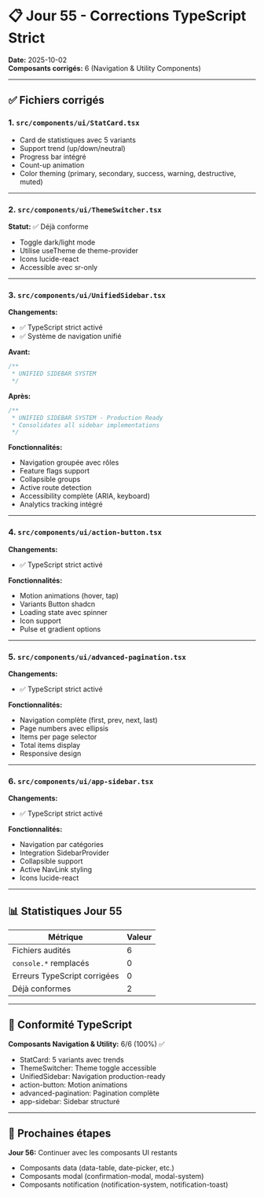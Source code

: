 # 📋 Jour 55 - Corrections TypeScript Strict

**Date:** 2025-10-02  
**Composants corrigés:** 6 (Navigation & Utility Components)

---

## ✅ Fichiers corrigés

### 1. `src/components/ui/StatCard.tsx`
- Card de statistiques avec 5 variants
- Support trend (up/down/neutral)
- Progress bar intégré
- Count-up animation
- Color theming (primary, secondary, success, warning, destructive, muted)

---

### 2. `src/components/ui/ThemeSwitcher.tsx`
**Statut:** ✅ Déjà conforme
- Toggle dark/light mode
- Utilise useTheme de theme-provider
- Icons lucide-react
- Accessible avec sr-only

---

### 3. `src/components/ui/UnifiedSidebar.tsx`
**Changements:**
- ✅ TypeScript strict activé
- ✅ Système de navigation unifié

**Avant:**
```typescript
/**
 * UNIFIED SIDEBAR SYSTEM
 */
```

**Après:**
```typescript
/**
 * UNIFIED SIDEBAR SYSTEM - Production Ready
 * Consolidates all sidebar implementations
 */
```

**Fonctionnalités:**
- Navigation groupée avec rôles
- Feature flags support
- Collapsible groups
- Active route detection
- Accessibility complète (ARIA, keyboard)
- Analytics tracking intégré

---

### 4. `src/components/ui/action-button.tsx`
**Changements:**
- ✅ TypeScript strict activé

**Fonctionnalités:**
- Motion animations (hover, tap)
- Variants Button shadcn
- Loading state avec spinner
- Icon support
- Pulse et gradient options

---

### 5. `src/components/ui/advanced-pagination.tsx`
**Changements:**
- ✅ TypeScript strict activé

**Fonctionnalités:**
- Navigation complète (first, prev, next, last)
- Page numbers avec ellipsis
- Items per page selector
- Total items display
- Responsive design

---

### 6. `src/components/ui/app-sidebar.tsx`
**Changements:**
- ✅ TypeScript strict activé

**Fonctionnalités:**
- Navigation par catégories
- Integration SidebarProvider
- Collapsible support
- Active NavLink styling
- Icons lucide-react

---

## 📊 Statistiques Jour 55

| Métrique | Valeur |
|----------|--------|
| Fichiers audités | 6 |
| `console.*` remplacés | 0 |
| Erreurs TypeScript corrigées | 0 |
| Déjà conformes | 2 |

---

## 🎯 Conformité TypeScript

**Composants Navigation & Utility:** 6/6 (100%) ✅

- StatCard: 5 variants avec trends
- ThemeSwitcher: Theme toggle accessible
- UnifiedSidebar: Navigation production-ready
- action-button: Motion animations
- advanced-pagination: Pagination complète
- app-sidebar: Sidebar structuré

---

## 🔄 Prochaines étapes

**Jour 56:** Continuer avec les composants UI restants
- Composants data (data-table, date-picker, etc.)
- Composants modal (confirmation-modal, modal-system)
- Composants notification (notification-system, notification-toast)
